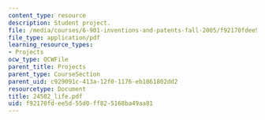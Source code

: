 ```yaml
---
content_type: resource
description: Student project.
file: /media/courses/6-901-inventions-and-patents-fall-2005/f92170fdee5d55d0ff825168ba49aa81_24502_life.pdf
file_type: application/pdf
learning_resource_types:
- Projects
ocw_type: OCWFile
parent_title: Projects
parent_type: CourseSection
parent_uid: c929091c-413a-12f0-1176-eb1861802dd2
resourcetype: Document
title: 24502_life.pdf
uid: f92170fd-ee5d-55d0-ff82-5168ba49aa81
---
```

